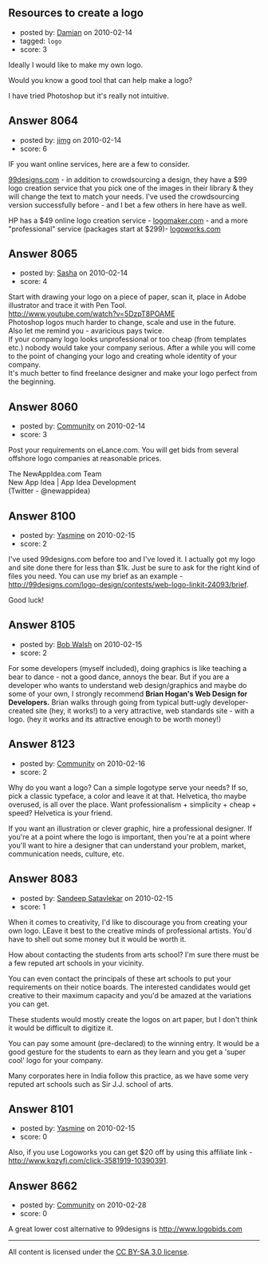 ## Resources to create a logo

- posted by: [Damian](https://stackexchange.com/users/-1/1354-damian) on 2010-02-14
- tagged: `logo`
- score: 3

Ideally I would like to make my own logo.

Would you know a good tool that can help make a logo?

I have tried Photoshop but it's really not intuitive.




## Answer 8064

- posted by: [jimg](https://stackexchange.com/users/-1/2380-jimg) on 2010-02-14
- score: 6

<p>IF you want online services, here are a few to consider.</p>

<p><a href="http://99designs.com" rel="nofollow">99designs.com</a> - in addition to crowdsourcing a design, they have a $99 logo creation service that you pick one of the images in their library &amp; they will change the text to match your needs. I've used the crowdsourcing version successfully before - and I bet a few others in here have as well.</p>

<p>HP has a $49 online logo creation service - <a href="http://logomaker.com" rel="nofollow">logomaker.com</a> - and a more "professional" service (packages start at $299)- <a href="http://www.logoworks.com" rel="nofollow">logoworks.com</a></p>



## Answer 8065

- posted by: [Sasha](https://stackexchange.com/users/-1/2032-sasha) on 2010-02-14
- score: 4

Start with drawing your logo on a piece of paper, scan it, place in Adobe illustrator and trace it with Pen Tool.<br>
http://www.youtube.com/watch?v=5DzpT8POAME<br>
Photoshop logos much harder to change, scale and use in the future.<br>
Also let me remind you - avaricious pays twice.<br> If your company logo looks unprofessional or too cheap (from templates etc.) nobody would take your company serious. After a while you will come to the point of changing your logo and creating whole identity of your company.<br>
It's much better to find freelance designer and make your logo perfect from the beginning.<br>


## Answer 8060

- posted by: [Community](https://stackexchange.com/users/-1/-1-community) on 2010-02-14
- score: 3

Post your requirements on eLance.com.  You will get bids from several offshore logo companies at reasonable prices.

The NewAppIdea.com Team <br>
New App Idea | App Idea Development <br>
(Twitter - @newappidea)


## Answer 8100

- posted by: [Yasmine](https://stackexchange.com/users/-1/2564-yasmine) on 2010-02-15
- score: 2

I've used 99designs.com before too and I've loved it. I actually got my logo and site done there for less than $1k. Just be sure to ask for the right kind of files you need. You can use my brief as an example - http://99designs.com/logo-design/contests/web-logo-linkit-24093/brief.

Good luck!




## Answer 8105

- posted by: [Bob Walsh](https://stackexchange.com/users/-1/346-bob-walsh) on 2010-02-15
- score: 2

For some developers (myself included), doing graphics is like teaching a bear to dance - not a good dance, annoys the bear. But if you are a developer who wants to understand web design/graphics and maybe do some of your own, I strongly recommend **Brian Hogan's Web Design for Developers.** Brian walks through going from typical butt-ugly developer-created site (hey, it works!) to a very attractive, web standards site - with a logo. (hey it works and its attractive enough to be worth money!)

 


## Answer 8123

- posted by: [Community](https://stackexchange.com/users/-1/-1-community) on 2010-02-16
- score: 2

Why do you want a logo? Can a simple logotype serve your needs? If so, pick a classic typeface, a color and leave it at that. Helvetica, tho maybe overused, is all over the place. Want professionalism + simplicity + cheap + speed? Helvetica is your friend.

If you want an illustration or clever graphic, hire a professional designer. If you're at a point where the logo is important, then you're at a point where you'll want to hire a designer that can understand your problem, market, communication needs, culture, etc. 


## Answer 8083

- posted by: [Sandeep Satavlekar](https://stackexchange.com/users/-1/2461-sandeep-satavlekar) on 2010-02-15
- score: 1

When it comes to creativity, I'd like to discourage you from creating your own logo. LEave it best to the creative minds of professional artists. You'd have to shell out some money but it would be worth it.

How about contacting the students from arts school? I'm sure there must be a few reputed art schools in your vicinity.

You can even contact the principals of these art schools to put your requirements on their notice boards. The interested candidates would get creative to their maximum capacity and you'd be amazed at the variations you can get.

These students would mostly create the logos on art paper, but I don't think it would be difficult to digitize it.

You can pay some amount (pre-declared) to the winning entry. It would be a good gesture for the students to earn as they learn and you get a 'super cool' logo for your company.

Many corporates here in India follow this practice, as we have some very reputed art schools such as Sir J.J. school of arts.



## Answer 8101

- posted by: [Yasmine](https://stackexchange.com/users/-1/2564-yasmine) on 2010-02-15
- score: 0

Also, if you use Logoworks you can get $20 off by using this affiliate link - http://www.kqzyfj.com/click-3581919-10390391. 


## Answer 8662

- posted by: [Community](https://stackexchange.com/users/-1/-1-community) on 2010-02-28
- score: 0

A great lower cost alternative to 99designs is http://www.logobids.com



---

All content is licensed under the [CC BY-SA 3.0 license](https://creativecommons.org/licenses/by-sa/3.0/).
